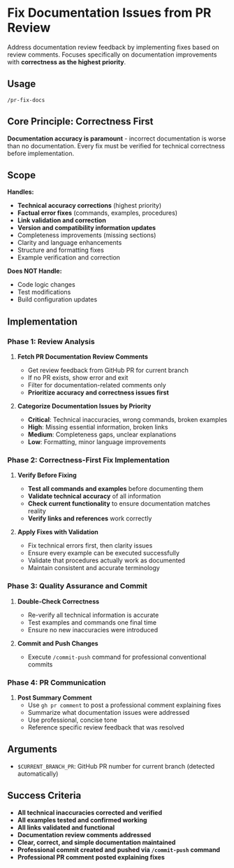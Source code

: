 # Fix Documentation Issues from PR Review

Address documentation review feedback by implementing fixes based on review comments. Focuses specifically on documentation improvements with **correctness as the highest priority**.

## Usage

```
/pr-fix-docs
```

## Core Principle: Correctness First

**Documentation accuracy is paramount** - incorrect documentation is worse than no documentation. Every fix must be verified for technical correctness before implementation.

## Scope

**Handles:**
- **Technical accuracy corrections** (highest priority)
- **Factual error fixes** (commands, examples, procedures)
- **Link validation and correction**
- **Version and compatibility information updates**
- Completeness improvements (missing sections)
- Clarity and language enhancements
- Structure and formatting fixes
- Example verification and correction

**Does NOT Handle:**
- Code logic changes
- Test modifications
- Build configuration updates

## Implementation

### Phase 1: Review Analysis
1. **Fetch PR Documentation Review Comments**
   - Get review feedback from GitHub PR for current branch
   - If no PR exists, show error and exit
   - Filter for documentation-related comments only
   - **Prioritize accuracy and correctness issues first**

2. **Categorize Documentation Issues by Priority**
   - **Critical**: Technical inaccuracies, wrong commands, broken examples
   - **High**: Missing essential information, broken links
   - **Medium**: Completeness gaps, unclear explanations
   - **Low**: Formatting, minor language improvements

### Phase 2: Correctness-First Fix Implementation
1. **Verify Before Fixing**
   - **Test all commands and examples** before documenting them
   - **Validate technical accuracy** of all information
   - **Check current functionality** to ensure documentation matches reality
   - **Verify links and references** work correctly

2. **Apply Fixes with Validation**
   - Fix technical errors first, then clarity issues
   - Ensure every example can be executed successfully
   - Validate that procedures actually work as documented
   - Maintain consistent and accurate terminology

### Phase 3: Quality Assurance and Commit
1. **Double-Check Correctness**
   - Re-verify all technical information is accurate
   - Test examples and commands one final time
   - Ensure no new inaccuracies were introduced

2. **Commit and Push Changes**
   - Execute `/commit-push` command for professional conventional commits

### Phase 4: PR Communication
1. **Post Summary Comment**
   - Use `gh pr comment` to post a professional comment explaining fixes
   - Summarize what documentation issues were addressed
   - Use professional, concise tone
   - Reference specific review feedback that was resolved

## Arguments

- `$CURRENT_BRANCH_PR`: GitHub PR number for current branch (detected automatically)

## Success Criteria

- **All technical inaccuracies corrected and verified**
- **All examples tested and confirmed working**
- **All links validated and functional**
- **Documentation review comments addressed**
- **Clear, correct, and simple documentation maintained**
- **Professional commit created and pushed via `/commit-push` command**
- **Professional PR comment posted explaining fixes**